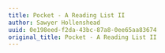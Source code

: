 ```yaml
---
title: Pocket - A Reading List II
author: Sawyer Hollenshead
uuid: 0e198eed-f2da-43bc-87a8-0ee65aa83674
original_title: Pocket - A Reading List II
---
```


